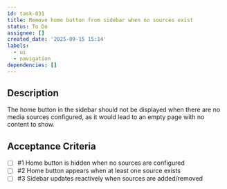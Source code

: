 ```yaml
---
id: task-031
title: Remove home button from sidebar when no sources exist
status: To Do
assignee: []
created_date: '2025-09-15 15:14'
labels:
  - ui
  - navigation
dependencies: []
---
```


## Description

The home button in the sidebar should not be displayed when there are no media sources configured, as it would lead to an empty page with no content to show.

## Acceptance Criteria
<!-- AC:BEGIN -->
- [ ] #1 Home button is hidden when no sources are configured
- [ ] #2 Home button appears when at least one source exists
- [ ] #3 Sidebar updates reactively when sources are added/removed
<!-- AC:END -->
